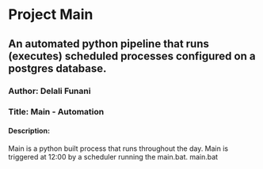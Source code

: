 # Project Main

## An automated python pipeline that runs (executes) scheduled processes configured on a postgres database.

### Author: Delali Funani

### Title: Main - Automation

#### Description:

Main is a python built process that runs throughout the day. Main is triggered at 12:00 by a scheduler running the main.bat.
main.bat
